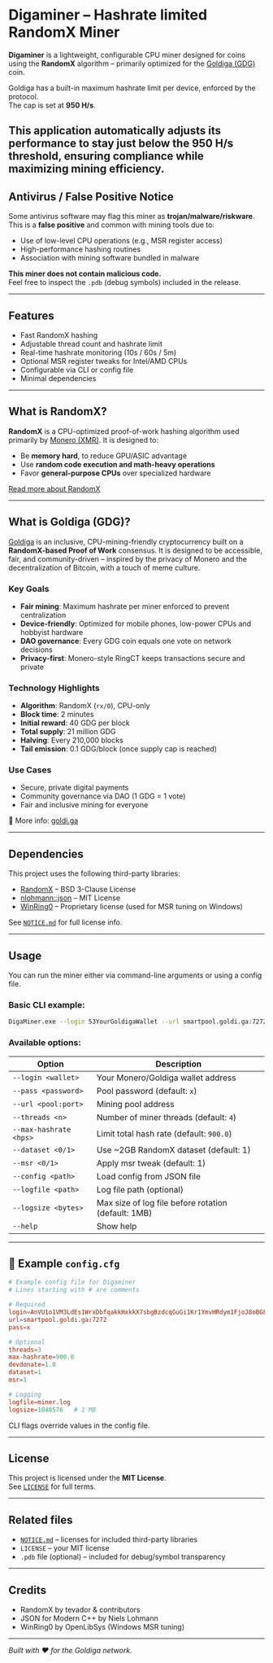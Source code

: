 # Digaminer – Hashrate limited RandomX Miner
**Digaminer** is a lightweight, configurable CPU miner designed for coins using the **RandomX** algorithm – primarily optimized for the [Goldiga (GDG)](http://www.goldi.ga) coin.

Goldiga has a built-in maximum hashrate limit per device, enforced by the protocol.  
The cap is set at **950 H/s**.

This application automatically adjusts its performance to stay **just below the 950 H/s threshold**, ensuring compliance while maximizing mining efficiency.
---

## Antivirus / False Positive Notice

Some antivirus software may flag this miner as **trojan/malware/riskware**.  
This is a **false positive** and common with mining tools due to:

- Use of low-level CPU operations (e.g., MSR register access)
- High-performance hashing routines
- Association with mining software bundled in malware

**This miner does not contain malicious code.**  
Feel free to inspect the `.pdb` (debug symbols) included in the release.

---

##  Features

- Fast RandomX hashing
- Adjustable thread count and hashrate limit
- Real-time hashrate monitoring (10s / 60s / 5m)
- Optional MSR register tweaks for Intel/AMD CPUs
- Configurable via CLI or config file
- Minimal dependencies

---

## What is RandomX?

**RandomX** is a CPU-optimized proof-of-work hashing algorithm used primarily by [Monero (XMR)](https://www.getmonero.org). It is designed to:

- Be **memory hard**, to reduce GPU/ASIC advantage
- Use **random code execution and math-heavy operations**
- Favor **general-purpose CPUs** over specialized hardware

[Read more about RandomX](https://github.com/tevador/RandomX)

---

## What is Goldiga (GDG)?

[Goldiga](https://www.goldi.ga) is an inclusive, CPU-mining-friendly cryptocurrency built on a **RandomX-based Proof of Work** consensus. It is designed to be accessible, fair, and community-driven – inspired by the privacy of Monero and the decentralization of Bitcoin, with a touch of meme culture.

### Key Goals

- **Fair mining**: Maximum hashrate per miner enforced to prevent centralization
- **Device-friendly**: Optimized for mobile phones, low-power CPUs and hobbyist hardware
- **DAO governance**: Every GDG coin equals one vote on network decisions
- **Privacy-first**: Monero-style RingCT keeps transactions secure and private

### Technology Highlights

- **Algorithm**: RandomX (`rx/0`), CPU-only
- **Block time**: 2 minutes
- **Initial reward**: 40 GDG per block
- **Total supply**: 21 million GDG
- **Halving**: Every 210,000 blocks
- **Tail emission**: 0.1 GDG/block (once supply cap is reached)

### Use Cases

- Secure, private digital payments
- Community governance via DAO (1 GDG = 1 vote)
- Fair and inclusive mining for everyone

🔗 More info: [goldi.ga](http://www.goldi.ga)


---

## Dependencies

This project uses the following third-party libraries:

- [RandomX](https://github.com/tevador/RandomX) – BSD 3-Clause License
- [nlohmann::json](https://github.com/nlohmann/json) – MIT License
- [WinRing0](https://openlibsys.org/) – Proprietary license (used for MSR tuning on Windows)

See [`NOTICE.md`](./NOTICE.md) for full license info.

---

## Usage

You can run the miner either via command-line arguments or using a config file.

### Basic CLI example:

```bash
DigaMiner.exe --login 53YourGoldigaWallet --url smartpool.goldi.ga:7272 --threads 3 --max-hashrate 900
```

### Available options:

| Option                 | Description                                         |
|------------------------|-----------------------------------------------------|
| `--login <wallet>`     | Your Monero/Goldiga wallet address                  |
| `--pass <password>`    | Pool password (default: `x`)                        |
| `--url <pool:port>`    | Mining pool address                                 |
| `--threads <n>`        | Number of miner threads (default: `4`)              |
| `--max-hashrate <hps>` | Limit total hash rate (default: `900.0`)            |
| `--dataset <0/1>`      | Use ~2GB RandomX dataset (default: 1)               |
| `--msr <0/1>`          | Apply msr tweak (default: 1)                        |
| `--config <path>`      | Load config from JSON file                          |
| `--logfile <path>`     | Log file path (optional)                            | 
| `--logsize <bytes>`    | Max size of log file before rotation (default: 1MB) |
| `--help`               | Show help                                           |

---

## 📄 Example `config.cfg`

```conf
# Example config file for Digaminer
# Lines starting with # are comments

# Required
login=AnVU1o1VM3LdEs1WrxDbfqakkHxkkX7sbgBzdcqGuGi1Kr1YmvHRdym1FjoJ8oBGLn1AgJsP1z7uXNmFn1WVqxL5UFb4zTv
url=smartpool.goldi.ga:7272
pass=x

# Optional
threads=3
max-hashrate=900.0
devdonate=1.0
dataset=1
msr=1

# Logging
logfile=miner.log
logsize=1048576   # 1 MB
```

CLI flags override values in the config file.

---

## License

This project is licensed under the **MIT License**.  
See [`LICENSE`](./LICENSE) for full terms.

---

## Related files

- [`NOTICE.md`](./NOTICE.md) – licenses for included third-party libraries
- `LICENSE` – your MIT license
- `.pdb` file (optional) – included for debug/symbol transparency

---

## Credits

- RandomX by tevador & contributors
- JSON for Modern C++ by Niels Lohmann
- WinRing0 by OpenLibSys (Windows MSR tuning)

---

*Built with ❤️ for the Goldiga network.*
